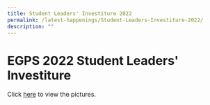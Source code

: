 ```yaml
---
title: Student Leaders' Investiture 2022
permalink: /latest-happenings/Student-Leaders-Investiture-2022/
description: ""
---
```

# **EGPS 2022 Student Leaders' Investiture**

Click [here](https://photos.google.com/share/AF1QipNKTriDyi5_oQ9V4c8_5zk3P43js3TVor6wLe1-Z5AQP05zBzY1BJe0US1839xlQw?key=R1JWMlFQeWpLblpmQWttVXZ6TmF3ZzJTVkJGOVl3) to view the pictures.